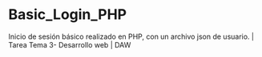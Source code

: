 # Basic_Login_PHP
Inicio de sesión básico realizado en PHP, con un archivo json de usuario. | Tarea Tema 3- Desarrollo web | DAW
